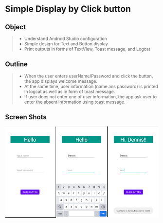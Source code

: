 # Simple Display by Click button

## Object
>* Understand Android Studio configuration 
>* Simple design for Text and Button display
>* Print outputs in forms of TextView, Toast message, and Logcat

## Outline
>* When the user enters userName/Password and click the button, the app displays welcome message.
>* At the same time, user information (name ans password) is printed in logcat as well as in form of toast message.
>* If user does not enter one of user information, the app ask user to enter the absent information using toast message.

## Screen Shots
<img src="https://github.com/chanlenium/Android-Mobile-App/blob/main/week01_Android%20Introduction/DemoScreenShot.png" width="600" height="300" />


